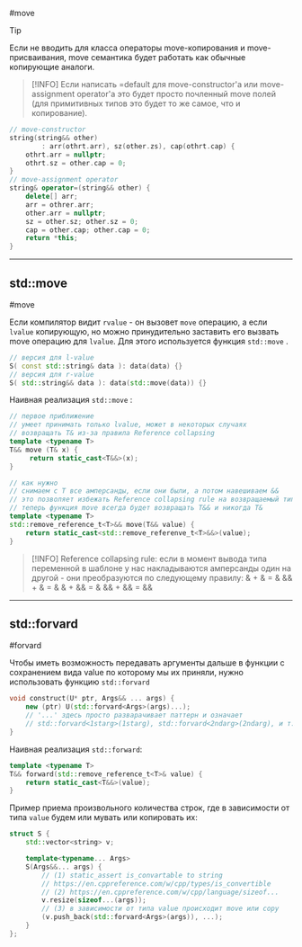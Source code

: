 #move

> [!TIP]
> Если не вводить для класса операторы move-копирования и move-присваивания, move семантика будет работать как обычные копирующие аналоги.

> [!INFO]
> Если написать =default для move-constructor'а или move-assignment operator'а это будет просто почленный move полей (для примитивных типов это будет то же самое, что и копирование).

```C++
// move-constructor
string(string&& other)
	    : arr(othrt.arr), sz(other.zs), cap(othrt.cap) {
	othrt.arr = nullptr;
	othrt.sz = other.cap = 0;
}
// move-assignment operator
string& operator=(string&& other) {
	delete[] arr;
	arr = othrer.arr;
	other.arr = nullptr;
	sz = other.sz; other.sz = 0;
	cap = other.cap; other.cap = 0;
	return *this;
}
```

***
## std::move
#move 

Если компилятор видит `rvalue` - он вызовет `move` операцию, а если `lvalue` копирующую, но можно принудительно заставить его вызвать move операцию для `lvalue`. Для этого используется функция `std::move` .

```C++
// версия для l-value
S( const std::string& data ): data(data) {}
// версия для r-value
S( std::string&& data ): data(std::move(data)) {}
```

Наивная реализация `std::move` :
```C++
// первое приближение
// умеет принимать только lvalue, может в некоторых случаях
// возвращать T& из-за правила Reference collapsing
template <typename T>
T&& move (T& x) {
	 return static_cast<T&&>(x);
}

// как нужно
// снимаем с T все амперсанды, если они были, а потом навешиваем &&
// это позволяет избежать Reference collapsing rule на возвращаемый тип
// теперь функция move всегда будет возвращать T&& и никогда T&
template <typename T>
std::remove_reference_t<T>&& move(T&& value) {
	return static_cast<std::remove_referenve_t<T>&&>(value);
}
```

> [!INFO]
> Reference collapsing rule: если в момент вывода типа переменной в шаблоне у нас накладываются амперсанды один на другой -  они преобразуются по следующему правилу:
>   & + &  = &
>   && + & = &
>   & + && = &
>   && + && = &&

***
## std::forvard
#forvard

Чтобы иметь возможность передавать аргументы дальше в функции с сохранением вида value по которому мы их приняли, нужно использовать функцию `std::forvard`
```C++
void construct(U* ptr, Args&& ... args) {
	new (ptr) U(std::forvard<Args>(args)...);
	// '...' здесь просто разварачивает паттерн и означает
	// std::forvard<1starg>(1starg), std::forvard<2ndarg>(2ndarg), и т.д.
}
```

Наивная реализация `std::forward`:
```C++
template <typename T>
T&& forward(std::remove_reference_t<T>& value) {
	return static_cast<T&&>(value);
}
```

Пример приема произвольного количества строк, где в зависимости от типа `value` будем или мувать или копировать их:
```C++
struct S {
	std::vector<string> v;

	template<typename... Args>
	S(Args&&... args) {
		// (1) static_assert is_convartable to string
		// https://en.cppreference.com/w/cpp/types/is_convertible
		// (2) https://en.cppreference.com/w/cpp/language/sizeof...
		v.resize(sizeof...(args));
		// (3) в зависимости от типа value происходит move или copy
		(v.push_back(std::forvard<Args>(args)), ...);
	}
};
```